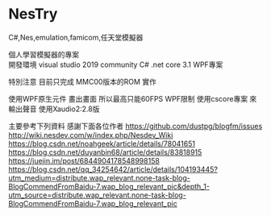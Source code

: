 # NesTry
C#,Nes,emulation,famicom,任天堂模擬器

個人學習模擬器的專案  
開發環境 visual studio 2019 community
C# .net core 3.1 WPF專案

特別注意 目前只完成 MMC00版本的ROM 實作

使用WPF原生元件 畫出畫面 所以最高只能60FPS WPF限制
使用cscore專案 來輸出聲音 使用Xaudio2:2.8版

主要參考下列資料 感謝下面各位作者
https://github.com/dustpg/blogfm/issues
http://wiki.nesdev.com/w/index.php/Nesdev_Wiki
https://blog.csdn.net/noahgeek/article/details/78041651
https://blog.csdn.net/duyanbin68/article/details/83818915
https://juejin.im/post/6844904178548998158
https://blog.csdn.net/qq_34254642/article/details/104193445?utm_medium=distribute.wap_relevant.none-task-blog-BlogCommendFromBaidu-7.wap_blog_relevant_pic&depth_1-utm_source=distribute.wap_relevant.none-task-blog-BlogCommendFromBaidu-7.wap_blog_relevant_pic
